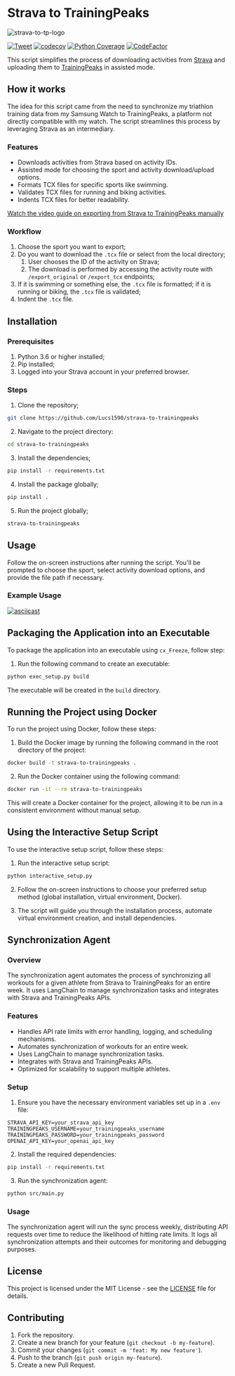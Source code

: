# Strava to TrainingPeaks

![strava-to-tp-logo](https://raw.githubusercontent.com/Lucs1590/strava-to-trainingpeaks/master/assets/strava_tp_low.png)

[![Tweet](https://img.shields.io/twitter/url/http/shields.io.svg?style=social)](https://twitter.com/intent/tweet?text=Sync%20your%20strava%20trainings%20with%20Traning%20Peaks&url=https://github.com/Lucs1590/strava-to-trainingpeaks&hashtags=strava,github,opensource,strava,dev)
[![codecov](https://codecov.io/gh/Lucs1590/strava-to-trainingpeaks/graph/badge.svg?token=V7BM0ZNAXS)](https://codecov.io/gh/Lucs1590/strava-to-trainingpeaks)
[![Python Coverage](https://github.com/Lucs1590/strava-to-trainingpeaks/actions/workflows/coverage.yml/badge.svg)](https://github.com/Lucs1590/strava-to-trainingpeaks/actions/workflows/coverage.yml)
[![CodeFactor](https://www.codefactor.io/repository/github/lucs1590/strava-to-trainingpeaks/badge)](https://www.codefactor.io/repository/github/lucs1590/strava-to-trainingpeaks)

This script simplifies the process of downloading activities from [Strava](https://www.strava.com/) and uploading them to [TrainingPeaks](https://www.trainingpeaks.com/) in assisted mode.

## How it works

The idea for this script came from the need to synchronize my triathlon training data from my Samsung Watch to TrainingPeaks, a platform not directly compatible with my watch. The script streamlines this process by leveraging Strava as an intermediary.

### Features

- Downloads activities from Strava based on activity IDs.
- Assisted mode for choosing the sport and activity download/upload options.
- Formats TCX files for specific sports like swimming.
- Validates TCX files for running and biking activities.
- Indents TCX files for better readability.

[Watch the video guide on exporting from Strava to TrainingPeaks manually](https://www.youtube.com/watch?v=Y0nWzOAM8_M)

### Workflow

1. Choose the sport you want to export;
2. Do you want to download the `.tcx` file or select from the local directory;
    1. User chooses the ID of the activity on Strava;
    2. The download is performed by accessing the activity route with `/export_original` or `/export_tcx` endpoints;
3. If it is swimming or something else, the `.tcx` file is formatted; if it is running or biking, the `.tcx` file is validated;
4. Indent the `.tcx` file.

## Installation

### Prerequisites

1. Python 3.6 or higher installed;
2. Pip installed;
3. Logged into your Strava account in your preferred browser.

### Steps

1. Clone the repository;

```bash
git clone https://github.com/Lucs1590/strava-to-trainingpeaks
```

2. Navigate to the project directory:

```bash
cd strava-to-trainingpeaks
```

3. Install the dependencies;

```bash
pip install -r requirements.txt
```

4. Install the package globally;

```bash
pip install .
```

5. Run the project globally;

```bash
strava-to-trainingpeaks
```

## Usage

Follow the on-screen instructions after running the script. You'll be prompted to choose the sport, select activity download options, and provide the file path if necessary.

### Example Usage

[![asciicast](https://asciinema.org/a/YtCDwQMThtlfgerhir12YA4Kb.svg)](https://asciinema.org/a/YtCDwQMThtlfgerhir12YA4Kb)

## Packaging the Application into an Executable

To package the application into an executable using `cx_Freeze`, follow step:

1. Run the following command to create an executable:

```bash
python exec_setup.py build
```

The executable will be created in the `build` directory.

## Running the Project using Docker

To run the project using Docker, follow these steps:

1. Build the Docker image by running the following command in the root directory of the project:

```bash
docker build -t strava-to-trainingpeaks .
```

2. Run the Docker container using the following command:

```bash
docker run -it --rm strava-to-trainingpeaks
```

This will create a Docker container for the project, allowing it to be run in a consistent environment without manual setup.

## Using the Interactive Setup Script

To use the interactive setup script, follow these steps:

1. Run the interactive setup script:

```bash
python interactive_setup.py
```

2. Follow the on-screen instructions to choose your preferred setup method (global installation, virtual environment, Docker).

3. The script will guide you through the installation process, automate virtual environment creation, and install dependencies.

## Synchronization Agent

### Overview

The synchronization agent automates the process of synchronizing all workouts for a given athlete from Strava to TrainingPeaks for an entire week. It uses LangChain to manage synchronization tasks and integrates with Strava and TrainingPeaks APIs.

### Features

- Handles API rate limits with error handling, logging, and scheduling mechanisms.
- Automates synchronization of workouts for an entire week.
- Uses LangChain to manage synchronization tasks.
- Integrates with Strava and TrainingPeaks APIs.
- Optimized for scalability to support multiple athletes.

### Setup

1. Ensure you have the necessary environment variables set up in a `.env` file:

```
STRAVA_API_KEY=your_strava_api_key
TRAININGPEAKS_USERNAME=your_trainingpeaks_username
TRAININGPEAKS_PASSWORD=your_trainingpeaks_password
OPENAI_API_KEY=your_openai_api_key
```

2. Install the required dependencies:

```bash
pip install -r requirements.txt
```

3. Run the synchronization agent:

```bash
python src/main.py
```

### Usage

The synchronization agent will run the sync process weekly, distributing API requests over time to reduce the likelihood of hitting rate limits. It logs all synchronization attempts and their outcomes for monitoring and debugging purposes.

## License

This project is licensed under the MIT License - see the [LICENSE](https://github.com/Lucs1590/strava-to-trainingpeaks/blob/main/LICENSE) file for details.

## Contributing

1. Fork the repository.
2. Create a new branch for your feature (`git checkout -b my-feature`).
3. Commit your changes (`git commit -m 'feat: My new feature'`).
4. Push to the branch (`git push origin my-feature`).
5. Create a new Pull Request.
